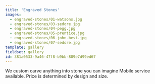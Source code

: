 ```yaml
---
title: 'Engraved Stones'
images:
  - engraved-stones/01-watsons.jpg
  - engraved-stones/03-sedore.jpg
  - engraved-stones/04-pegg.jpg
  - engraved-stones/05-prentice.jpg
  - engraved-stones/06-john-best.jpg
  - engraved-stones/07-sedore.jpg
template: gallery
fieldset: gallery
id: 381a0533-9a46-47f8-b9bb-889e7d99ed67
---
```

We custom carve anything into stone you can imagine
Mobile service available. Price is determined by design and size.
<!--{{ imgix:responsive_image_tag path="misc/saw-00240.jpg" w="400" }}-->

